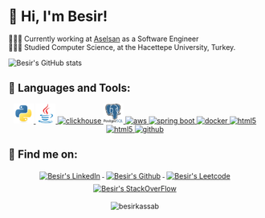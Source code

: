 # 👋 Hi, I'm Besir!
👨🏻‍💻 Currently working at [Aselsan](https://www.aselsan.com/en/) as a Software Engineer<br/>
👨🏻‍🎓 Studied Computer Science, at the Hacettepe University, Turkey.<br/>

![Besir's GitHub stats](https://github-readme-stats.vercel.app/api?username=besirkassab&show_icons=true&theme=dracula)

## 🧰 Languages and Tools:

<p align="center">
 <a href="https://www.python.org" target="_blank"> <img src="https://raw.githubusercontent.com/devicons/devicon/master/icons/python/python-original.svg" alt="python" width="40" height="40"/> </a> 
 <a href="https://www.java.com" target="_blank"> <img src="https://raw.githubusercontent.com/devicons/devicon/master/icons/java/java-original.svg" alt="java" width="40" height="40"/> </a> 
 <a href="https://clickhouse.com/" target="_blank"> <img src="https://asset.brandfetch.io/idnezyZEJm/id_CPPYVKt.jpeg" alt="clickhouse" width="40" height="40"/> </a> <a href="https://www.postgresql.org" target="_blank"> <img src="https://raw.githubusercontent.com/devicons/devicon/master/icons/postgresql/postgresql-original-wordmark.svg" alt="postgresql" width="40" height="40"/> </a> <a href="https://aws.amazon.com/" target="_blank"> <img src="https://upload.wikimedia.org/wikipedia/commons/9/93/Amazon_Web_Services_Logo.svg" alt="aws" width="40" height="40"/> </a> <a href="https://spring.io/projects/spring-boot" target="_blank"> <img src="https://cdn.worldvectorlogo.com/logos/spring-3.svg" alt="spring boot" width="40" height="40"/> </a> <a href="https://www.docker.com/" target="_blank"> <img src="https://www.svgrepo.com/show/349342/docker.svg" alt="docker" width="40" height="40"/> </a> <a href="https://tr.wikipedia.org/wiki/HTML5" target="_blank"> <img src="https://www.svgrepo.com/show/303205/html-5-logo.svg" alt="html5" width="40" height="40"/> </a> <a href="https://aws.amazon.com/pm/redshift/?gclid=CjwKCAjwuJ2xBhA3EiwAMVjkVE9r4Y90XJw5SZW_nrl7XhODNpo5yOT_uHV93DwJvNJULEGwfsQ_XhoCEBgQAvD_BwE&trk=4dde9a86-80a4-4a00-b9eb-bfd38c730135&sc_channel=ps&ef_id=CjwKCAjwuJ2xBhA3EiwAMVjkVE9r4Y90XJw5SZW_nrl7XhODNpo5yOT_uHV93DwJvNJULEGwfsQ_XhoCEBgQAvD_BwE:G:s&s_kwcid=AL!4422!3!641559425888!e!!g!!amazon%20redshift!19248146634!144671859539" target="_blank"> <img src="https://upload.wikimedia.org/wikipedia/commons/thumb/7/73/Amazon-Redshift-Logo.svg/80px-Amazon-Redshift-Logo.svg.png" alt="html5" width="40" height="40"/> </a> <a href="https://github.com/" target="_blank"> <img src="https://github.githubassets.com/assets/GitHub-Mark-ea2971cee799.png" alt="github" width="40" height="40"/> </a>


</p>

##  :email: Find me on:
<p align="center">
<a href="https://linkedin.com/in/besirkassab">
  <img align="center" alt="Besir's LinkedIn" height="40" style="vertical-align:top; margin:4px" src="https://cdn.jsdelivr.net/npm/simple-icons@v3/icons/linkedin.svg" />
</a>
<a href="https://github.com/besirkassab">
  <img align="center" alt="Besir's Github" height="40" style="vertical-align:top; margin:4px" src="https://cdn.jsdelivr.net/npm/simple-icons@v3/icons/github.svg" />
</a>
<a href="https://www.leetcode.com/besirkassab" target="blank">
 <img align="center" alt="Besir's Leetcode" style="vertical-align:top; margin:4px" src="https://upload.wikimedia.org/wikipedia/commons/1/19/LeetCode_logo_black.png" height="40" width="40" /></a>
<a href="https://stackoverflow.com/users/14020343" target="blank"><img align="center" style="vertical-align:top; margin:4px" src="https://upload.wikimedia.org/wikipedia/commons/thumb/e/ef/Stack_Overflow_icon.svg/768px-Stack_Overflow_icon.svg.png" alt="Besir's StackOverFlow" height="40" width="40" /></a>

<p/>

<div>

<p align="center">
 <img src="https://komarev.com/ghpvc/?username=besirkassab&color=green&style=plastic" alt="besirkassab" /> 
</p>
